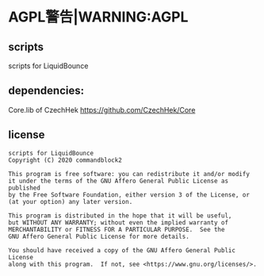 # AGPL警告|WARNING:AGPL   
## scripts
scripts for LiquidBounce
## dependencies:
 Core.lib of CzechHek https://github.com/CzechHek/Core
## license
    scripts for LiquidBounce 
    Copyright (C) 2020 commandblock2 

    This program is free software: you can redistribute it and/or modify
    it under the terms of the GNU Affero General Public License as published
    by the Free Software Foundation, either version 3 of the License, or
    (at your option) any later version.

    This program is distributed in the hope that it will be useful,
    but WITHOUT ANY WARRANTY; without even the implied warranty of
    MERCHANTABILITY or FITNESS FOR A PARTICULAR PURPOSE.  See the
    GNU Affero General Public License for more details.

    You should have received a copy of the GNU Affero General Public License
    along with this program.  If not, see <https://www.gnu.org/licenses/>.
